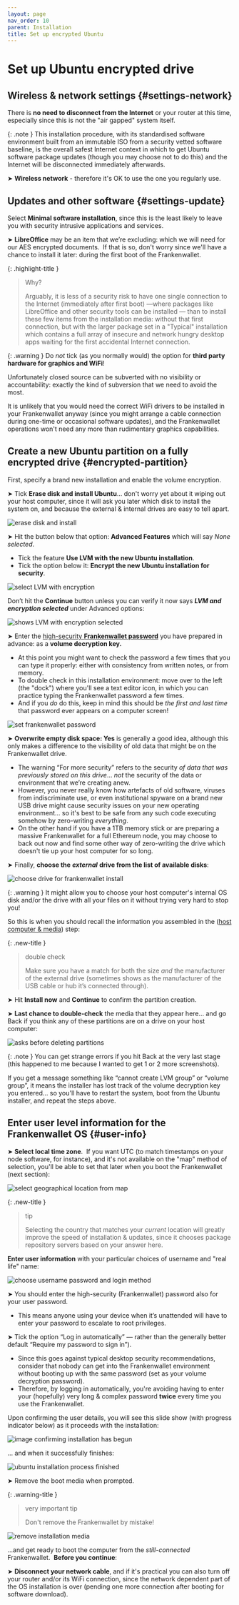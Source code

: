 ```yaml
---
layout: page
nav_order: 10
parent: Installation
title: Set up encrypted Ubuntu
---
```

# Set up Ubuntu encrypted drive

## Wireless & network settings {#settings-network}

There is **no need to disconnect from the Internet** or your router at this time, especially since this is not the "air gapped" system itself.

{: .note }
This installation procedure, with its standardised software environment built from an immutable ISO from a security vetted software baseline, is the overall safest Internet context in which to get Ubuntu software package updates (though you may choose not to do this) and the Internet will be disconnected immediately afterwards.

➤ **Wireless network** - therefore it's OK to use the one you regularly use.

## Updates and other software {#settings-update}

Select **Minimal software installation**, since this is the least likely to leave you with security intrusive applications and services.

➤ **LibreOffice** may be an item that we’re excluding: which we will need for our AES encrypted documents.  If that is so, don't worry since we'll have a chance to install it later: during the first boot of the Frankenwallet.

{: .highlight-title }
> Why?
>
> Arguably, it is less of a security risk to have one single connection to the Internet (immediately after first boot) —where packages like LibreOffice and other security tools can be installed — than to install these few items from the installation media: without that first connection, but with the larger package set in a "Typical" installation which contains a full array of insecure and network hungry desktop apps waiting for the first accidental Internet connection.

{: .warning }
Do *not* tick (as you normally would) the option for **third party hardware for graphics and WiFi**!

Unfortunately closed source can be subverted with no visibility or accountability: exactly the kind of subversion that we need to avoid the most.

It is unlikely that you would need the correct WiFi drivers to be installed in your Frankenwallet anyway (since you might arrange a cable connection during one-time or occasional software updates), and the Frankenwallet operations won't need any more than rudimentary graphics capabilities.

## Create a new Ubuntu partition on a fully encrypted drive {#encrypted-partition}

First, specify a brand new installation and enable the volume encryption.

➤ Tick **Erase disk and install Ubuntu**… don't worry yet about it wiping out your host computer, since it will ask you later which disk to install the system on, and because the external & internal drives are easy to tell apart.

![erase disk and install](/assets/images/011-erase-disk-and-install_cam.jpg)

➤ Hit the button below that option: **Advanced Features** which will say *None selected*.

- Tick the feature **Use LVM with the new Ubuntu installation**.
- Tick the option below it: **Encrypt the new Ubuntu installation for security**.

![select LVM with encryption](/assets/images/012-select-LVM-with-encryption_cam.jpg)

Don’t hit the **Continue** button unless you can verify it now says ***LVM and encryption selected*** under Advanced options:

![shows LVM with encryption selected](/assets/images/013-LVM-with-enryption-selected_cam.jpg)

➤ Enter the [high-security **Frankenwallet password**](/prepare/password-high) you have prepared in advance: as a **volume decryption key.**

- At this point you might want to check the password a few times that you can type it properly: either with consistency from written notes, or from memory.
- To double check in this installation environment: move over to the left (the "dock") where you'll see a text editor icon, in which you can practice typing the Frankenwallet password a few times.
- And if you *do* do this, keep in mind this should be *the first and last time* that password ever appears on a computer screen!

![set frankenwallet password](/assets/images/014-choose-volume-key_cam.jpg)

➤ **Overwrite empty disk space: Yes** is generally a good idea, although this only makes a difference to the visibility of old data that might be on the Frankenwallet drive.

- The warning “For more security” refers to the security *of data that was *previously* stored on this drive*… *not* the security of the data or environment that we’re creating anew.
- However, you never really know how artefacts of old software, viruses from indiscriminate use, or even institutional spyware on a brand new USB drive might cause security issues on your new operating environment… so it's best to be safe from any such code executing somehow by zero-writing *everything*.
- On the other hand if you have a 1TB memory stick or are preparing a massive Frankenwallet for a full Ethereum node, you may choose to back out now and find some other way of zero-writing the drive which doesn't tie up your host computer for so long.

➤ Finally, **choose the** ***external*** **drive from the list of available disks**:

![choose drive for frankenwallet install](/assets/images/015-choose-drive_cam.jpg)

{: .warning }
It might allow you to choose your host computer's internal OS disk and/or the drive with all your files on it without trying very hard to stop you!

So this is when you should recall the information you assembled in the ([host computer & media](/prepare/computer)) step:

{: .new-title }
> double check
>
> Make sure you have a match for both the size *and* the manufacturer of the external drive (sometimes shows as the manufacturer of the USB cable or hub it’s connected through).

➤ Hit **Install now** and **Continue** to confirm the partition creation.

➤ **Last chance to double-check** the media that they appear here… and go Back if you think any of these partitions are on a drive on your host computer:

![asks before deleting partitions](/assets/images/016-confirm-delete-old-partitions_cam.jpg)

{: .note }
You can get strange errors if you hit Back at the very last stage (this happened to me because I wanted to get 1 or 2 more screenshots).

If you get a message something like “cannot create LVM group” or “volume group”, it means the installer has lost track of the volume decryption key you entered… so you'll have to restart the system, boot from the Ubuntu installer, and repeat the steps above.

## Enter user level information for the Frankenwallet OS {#user-info}

➤ **Select local time zone**.  If you want UTC (to match timestamps on your node software, for instance), and it's not available on the "map" method of selection, you'll be able to set that later when you boot the Frankenwallet (next section):

![select geographical location from map](/assets/images/017-select-country-and-time-zone_cam.jpg)

{: .new-title }
> tip
>
> Selecting the country that matches your *current* location will greatly improve the speed of installation & updates, since it chooses package repository servers based on your answer here.

**Enter user information** with your particular choices of username and "real life" name:

![choose username password and login method](/assets/images/018-set-user-and-login-details_cam.jpg)

➤ You should enter the high-security (Frankenwallet) password also for your user password.

- This means anyone using your device when it’s unattended will have to enter your password to escalate to root privileges.

➤ Tick the option “Log in automatically” — rather than the generally better default “Require my password to sign in”).

- Since this goes against typical desktop security recommendations, consider that nobody can get into the Frankenwallet environment without booting up with the same password (set as your volume decryption password).
- Therefore, by logging in automatically, you're avoiding having to enter your (hopefully) very long & complex password **twice** every time you use the Frankenwallet.

Upon confirming the user details, you will see this slide show (with progress indicator below) as it proceeds with the installation:

![image confirming installation has begun](/assets/images/019-installation-under-way_cam.jpg)

… and when it successfully finishes:

![ubuntu installation process finished](/assets/images/020-installation-complete_cam.jpg)

➤ Remove the boot media when prompted.

{: .warning-title }
> very important tip
>
> Don't remove the Frankenwallet by mistake!

![remove installation media](/assets/images/021-remove-install-media_cam.jpg)

...and get ready to boot the computer from the _still-connected_ Frankenwallet.  **Before you continue**:

➤ **Disconnect your network cable**, and if it's practical you can also turn off your router and/or its WiFi connection, since the network dependent part of the OS installation is over (pending one more connection after booting for software download).
